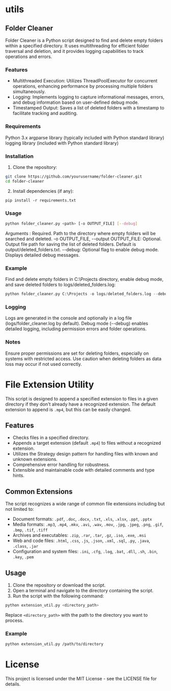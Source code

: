 # utils

## Folder Cleaner

Folder Cleaner is a Python script designed to find and delete empty folders within a specified directory. It uses multithreading for efficient folder traversal and deletion, and it provides logging capabilities to track operations and errors.

### Features
- Multithreaded Execution: Utilizes ThreadPoolExecutor for concurrent operations, enhancing performance by processing multiple folders simultaneously.
- Logging: Implements logging to capture informational messages, errors, and debug information based on user-defined debug mode.
- Timestamped Output: Saves a list of deleted folders with a timestamp to facilitate tracking and auditing.

### Requirements
Python 3.x
argparse library (typically included with Python standard library)
logging library (included with Python standard library)

### Installation
1. Clone the repository:
```bash
git clone https://github.com/yourusername/folder-cleaner.git
cd folder-cleaner
```
2. Install dependencies (if any):
```
pip install -r requirements.txt
```
### Usage
```bash
python folder_cleaner.py <path> [-o OUTPUT_FILE] [--debug]
```
Arguments
    <path>: Required. Path to the directory where empty folders will be searched and deleted.
    -o OUTPUT_FILE, --output OUTPUT_FILE: Optional. Output file path for saving the list of deleted folders. Default is output/deleted_folders.txt.
    --debug: Optional flag to enable debug mode. Displays detailed debug messages.

### Example
Find and delete empty folders in C:\Projects directory, enable debug mode, and save deleted folders to logs/deleted_folders.log:
```python
python folder_cleaner.py C:\Projects -o logs/deleted_folders.log --debug
```
### Logging
Logs are generated in the console and optionally in a log file (logs/folder_cleaner.log by default).
Debug mode (--debug) enables detailed logging, including permission errors and folder operations.

### Notes
Ensure proper permissions are set for deleting folders, especially on systems with restricted access.
Use caution when deleting folders as data loss may occur if not used correctly.

# File Extension Utility
This script is designed to append a specified extension to files in a given directory if they don't already have a recognized extension. The default extension to append is `.mp4`, but this can be easily changed.

## Features
- Checks files in a specified directory.
- Appends a target extension (default `.mp4`) to files without a recognized extension.
- Utilizes the Strategy design pattern for handling files with known and unknown extensions.
- Comprehensive error handling for robustness.
- Extensible and maintainable code with detailed comments and type hints.

## Common Extensions
The script recognizes a wide range of common file extensions including but not limited to:
- Document formats: `.pdf`, `.doc`, `.docx`, `.txt`, `.xls`, `.xlsx`, `.ppt`, `.pptx`
- Media formats: `.mp3`, `.mp4`, `.mkv`, `.avi`, `.wav`, `.mov`, `.jpg`, `.jpeg`, `.png`, `.gif`, `.bmp`, `.tif`, `.tiff`
- Archives and executables: `.zip`, `.rar`, `.tar`, `.gz`, `.iso`, `.exe`, `.msi`
- Web and code files: `.html`, `.css`, `.js`, `.json`, `.xml`, `.sql`, `.py`, `.java`, `.class`, `.jar`
- Configuration and system files: `.ini`, `.cfg`, `.log`, `.bat`, `.dll`, `.sh`, `.bin`, `.key`, `.pem`

## Usage
1. Clone the repository or download the script.
2. Open a terminal and navigate to the directory containing the script.
3. Run the script with the following command:
```bash
python extension_util.py <directory_path>
```
Replace `<directory_path>` with the path to the directory you want to process.

### Example
```bash
python extension_util.py /path/to/directory
```

# License
This project is licensed under the MIT License - see the LICENSE file for details.
